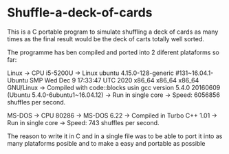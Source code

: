 # Shuffle-a-deck-of-cards
This is a C portable program to simulate shuffling a deck of cards as many times as the final result would be the deck of carts totally well sorted.

The programme has ben compiled and ported into 2 diferent plataforms so far:

Linux -> CPU i5-5200U -> Linux ubuntu 4.15.0-128-generic #131~16.04.1-Ubuntu SMP Wed Dec 9 17:33:47 UTC 2020 x86_64 x86_64 x86_64 GNU/Linux
      -> Compiled with code::blocks usin gcc version 5.4.0 20160609 (Ubuntu 5.4.0-6ubuntu1~16.04.12)
      -> Run in single core -> Speed: 6056856 shuffles per second.
      
MS-DOS -> CPU 80286 -> MS-DOS 6.22
       -> Compiled in Turbo C++ 1.01
       -> Run in single core -> Speed: 743 shuffles per second.
       
       
       
The reason to write it in C and in a single file was to be able to port it into as many plataforms posible and to make a easy and portable as possible

